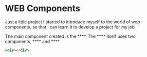 <h1>WEB Components</h1>

<p>Just a little project I started to introduce myself to the world of web-components, so that I can learn it to develop a project for my job</p>

<p>The main component created is the **<glossary-container>**. The **<glossary-container>** itself uses two components, 
  **<rit-glossary1>** and **<glossary-search>** </p>

``` html
<div></div>
```
